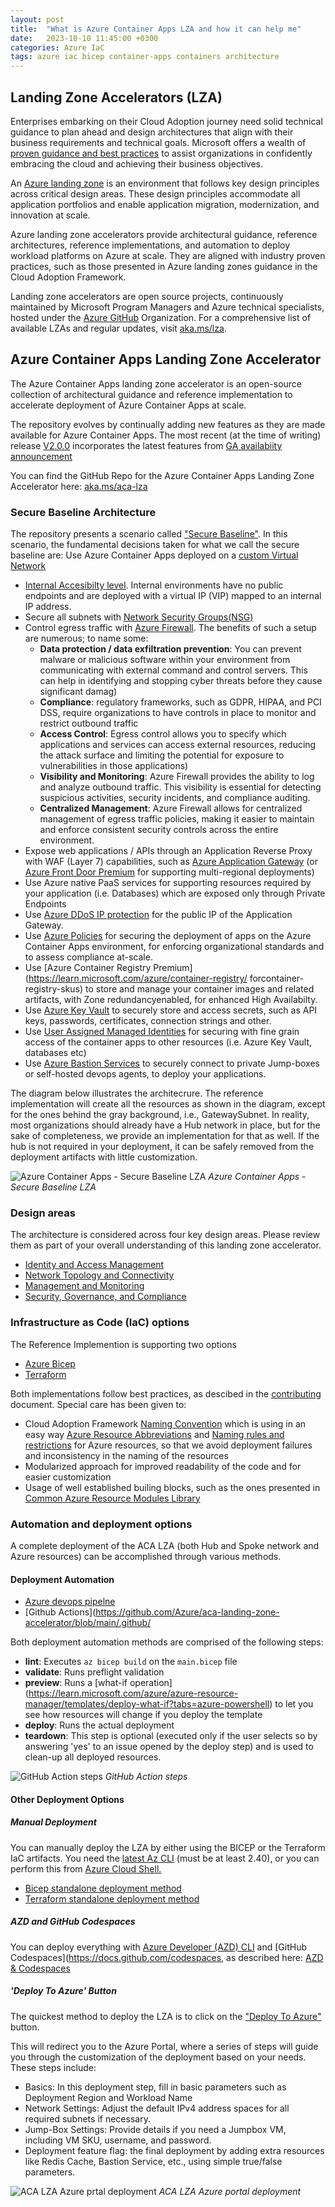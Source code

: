 ```yaml
---
layout: post
title:  "What is Azure Container Apps LZA and how it can help me"
date:   2023-10-10 11:45:00 +0300
categories: Azure IaC
tags: azure iac bicep container-apps containers architecture
---
```


## Landing Zone Accelerators (LZA)
Enterprises embarking on their Cloud Adoption journey need solid technical guidance to plan ahead and design architectures that align with their business requirements and technical goals. Microsoft offers a wealth of [proven guidance and best practices](https://review.learn.microsoft.com/azure/cloud-adoption-framework) to assist organizations in confidently embracing the cloud and achieving their business objectives. 

An [Azure landing zone](https://review.learn.microsoft.com/azure/cloud-adoption-framework/ready/landing-zone/) is an environment that follows key design principles across critical design areas. These design principles accommodate all application portfolios and enable application migration, modernization, and innovation at scale.

Azure landing zone accelerators provide architectural guidance, reference architectures, reference implementations, and automation to deploy workload platforms on Azure at scale. They are aligned with industry proven practices, such as those presented in Azure landing zones guidance in the Cloud Adoption Framework.

Landing zone accelerators are open source projects, continuously maintained by Microsoft Program Managers and Azure technical specialists, hosted under the [Azure GitHub](https://github.com/Azure) Organization. For a comprehensive list of available LZAs and regular updates, visit [aka.ms/lza](https://aka.ms/lza).

## Azure Container Apps Landing Zone Accelerator

The Azure Container Apps landing zone accelerator is an open-source collection of architectural guidance and reference implementation to accelerate deployment of Azure Container Apps at scale. 

The repository evolves by continually adding new features as they are made available for Azure Container Apps. The most recent (at the time of writing) release [V2.0.0](https://github.com/Azure/aca-landing-zone-accelerator/releases/tag/V2.0.0) incorporates the latest features from [GA availabiity announcement](https://techcommunity.microsoft.com/t5/apps-on-azure-blog/generally-available-azure-container-apps-workload-profiles-more/ba-p/3913345)

You can find the GitHub Repo for the Azure Container Apps Landing Zone Accelerator here: [aka.ms/aca-lza](https://aka.ms/aca-lza)

### Secure Baseline Architecture
The repository  presents a scenario called ["Secure Baseline"](https://learn.microsoft.com/en-us/azure/cloud-adoption-framework/govern/security-baseline/). In this scenario, the fundamental decisions taken for what we call the secure baseline are:
  Use Azure Container Apps deployed on a [custom Virtual Network](https://learn.microsoft.com/azure/container-apps/vnet-custom)
- [Internal Accesibilty level](https://learn.microsoft.com/azure/container-apps/networking?tabs=azure-cli#accessibility-levels). Internal environments have no public endpoints and are deployed with a virtual IP (VIP) mapped to an internal IP address.
- Secure all subnets with [Network Security Groups(NSG)](https://learn.microsoft.com/azure/container-apps/firewall-integration#nsg-allow-rules)
- Control egress traffic with [Azure Firewall](https://learn.microsoft.com/en-us/azure/container-apps/user-defined-routes). The benefits of such a setup are numerous; to name some:
  - **Data protection / data exfiltration prevention**: You can prevent malware or malicious software within your environment from communicating with external command and control servers. This can help in identifying and stopping cyber threats before they cause significant damag)
  - **Compliance**: regulatory frameworks, such as GDPR, HIPAA, and PCI DSS, require organizations to have controls in place to monitor and restrict outbound traffic
  - **Access Control**: Egress control allows you to specify which applications and services can access external resources, reducing the attack surface and limiting the potential for exposure to vulnerabilities in those applications)
  - **Visibility and Monitoring**: Azure Firewall provides the ability to log and analyze outbound traffic. This visibility is essential for detecting suspicious activities, security incidents, and compliance auditing.
  - **Centralized Management**: Azure Firewall allows for centralized management of egress traffic policies, making it easier to maintain and enforce consistent security controls across the entire environment.
- Expose web applications / APIs through an Application Reverse Proxy with WAF (Layer 7) capabilities, such as [Azure Application Gateway](https://learn.microsoft.com/azure/application-gateway/overview) (or [Azure Front Door Premium](https://learn.microsoft.com/azure/frontdoor/front-door-cdn-comparison) for supporting multi-regional deployments)
- Use Azure native PaaS services for supporting resources required by your application (i.e. Databases) which are exposed only through Private Endpoints
- Use [Azure DDoS IP protection](https://learn.microsoft.com/azure/ddos-protection/ddos-protection-overview#ddos-ip-protection) for the public IP of the Application Gateway.
- Use [Azure Policies](https://learn.microsoft.com/azure/container-apps/policy-reference) for securing the deployment of apps on the Azure Container Apps environment, for enforcing organizational standards and to assess compliance at-scale.
- Use [Azure Container Registry Premium](https://learn.microsoft.com/azure/container-registry/ forcontainer-registry-skus) to store and manage your container images and related artifacts, with Zone redundancyenabled, for enhanced High Availabilty. 
- Use [Azure Key Vault](https://learn.microsoft.com/azure/key-vault/general/basic-concepts) to securely store and access secrets, such as API keys, passwords, certificates, connection strings and other.
- Use [User Assigned Managed Identities](https://learn.microsoft.com/azure/active-directory/managed-identities-azure-resources/overview#managed-identity-types) for securing with fine grain access of the container apps to other resources (i.e. Azure Key Vault, databases etc)
- Use [Azure Bastion Services](https://learn.microsoft.com/azure/bastion/bastion-overview) to securely connect to private Jump-boxes or self-hosted devops agents, to deploy your applications. 

The diagram below illustrates the architecrure. The reference implementation will create all the resources as shown in the diagram, except for the ones behind the gray background, i.e., GatewaySubnet. In reality, most organizations should already have a Hub network in place, but for the sake of completeness, we provide an implementation for that as well. If the hub is not required in your deployment, it can be safely removed from the deployment artifacts with little customization.

![Azure Container Apps - Secure Baseline LZA](https://github.com/Azure/aca-landing-zone-accelerator/blob/main/docs/media/acaInternal/aca-internal.jpg?raw=true)
_Azure Container Apps - Secure Baseline LZA_

### Design areas
The architecture is considered across four key design areas. Please review them as part of your overall understanding of this landing zone accelerator.

- [Identity and Access Management](https://github.com/Azure/aca-landing-zone-accelerator/blob/main/docs/design-areas/identity.md)
- [Network Topology and Connectivity](https://github.com/Azure/aca-landing-zone-accelerator/blob/main/docs/design-areas/networking.md)
- [Management and Monitoring](https://github.com/Azure/aca-landing-zone-accelerator/blob/main/docs/design-areas/management.md)
- [Security, Governance, and Compliance](https://github.com/Azure/aca-landing-zone-accelerator/blob/main/docs/design-areas/security.md)

### Infrastructure as Code (IaC) options
The Reference Implemention is supporting two options
- [Azure Bicep](https://github.com/Azure/aca-landing-zone-accelerator/tree/main/scenarios/aca-internal/bicep)
- [Terraform](https://github.com/Azure/aca-landing-zone-accelerator/tree/main/scenarios/aca-internal/terraform)

Both implementations follow best practices, as descibed in the [contributing](https://github.com/Azure/aca-landing-zone-accelerator/blob/main/CONTRIBUTING.md#contributing) document. Special care has been given to:
- Cloud Adoption Framework [Naming Convention](https://learn.microsoft.com/azure/cloud-adoption-framework/ready/azure-best-practices/resource-naming) which is using in an easy way [Azure Resource Abbreviations](https://learn.microsoft.com/azure/cloud-adoption-framework/ready/azure-best-practices/resource-abbreviations) and [Naming rules and restrictions](https://learn.microsoft.com/azure/azure-resource-manager/management/resource-name-rules) for Azure resources, so that we avoid deployment failures and inconsistency in the naming of the resources
- Modularized approach for improved readability of the code and for easier customization
- Usage of well established builing blocks, such as the ones presented in [Common Azure Resource Modules Library](https://github.com/Azure/ResourceModules)


### Automation and deployment options
A complete deployment of the ACA LZA (both Hub and Spoke network and Azure resources) can be accomplished through various methods. 

#### Deployment Automation
- [Azure devops pipelne](https://github.com/Azure/aca-landing-zone-accelerator/blob/main/.ado/lza-deployment_bicep.yaml)
- [Github Actions](https://github.com/Azure/aca-landing-zone-accelerator/blob/main/.github/

Both deployment automation methods are comprised of the following steps:
  - **lint**: Executes `az bicep build` on the `main.bicep` file
  - **validate**: Runs preflight validation
  - **preview**: Runs a [what-if operation] (https://learn.microsoft.com/azure/azure-resource-manager/templates/deploy-what-if?tabs=azure-powershell) to let you see how resources will change if you deploy the template
  - **deploy**: Runs the actual deployment
  - **teardown**: This step is optional (executed only if the user selects so by answering 'yes' to an issue opened by the deploy step) and is used to clean-up all deployed resources.

![GitHub Action steps](/images/aca-lza/aca-lza-gh-action.jpg)
_GitHub Action steps_

#### Other Deployment Options

##### Manual Deployment

You can manually deploy the LZA by either using the BICEP or the Terraform IaC artifacts. You need the [latest Az CLI](https://learn.microsoft.com/el-gr/cli/azure/install-azure-cli?view=azure-cli-latest) (must be at least 2.40), or you can perform this from [Azure Cloud Shell.](https://learn.microsoft.com/en-us/azure/cloud-shell/overview)

- [Bicep standalone deployment method](https://github.com/Azure/aca-landing-zone-accelerator/tree/main/scenarios/aca-internal/bicep#standalone-deployment-guide)
- [Terraform standalone deployment method](https://github.com/Azure/aca-landing-zone-accelerator/tree/main/scenarios/aca-internal/terraform#standalone-deployment-guide)


##### AZD and GitHub Codespaces
You can deploy everything with [Azure Developer (AZD) CLI](https://learn.microsoft.com/azure/developer/azure-developer-cli/overview) and [GitHub Codespaces](https://docs.github.com/codespaces, as described here: [AZD & Codespaces](https://github.com/Azure/aca-landing-zone-accelerator/tree/main/scenarios/aca-internal/bicep#using-codespaces-via-azure-dev-cli )

##### 'Deploy To Azure' Button
The quickest method to deploy the LZA is to click on the ["Deploy To Azure"](https://github.com/Azure/aca-landing-zone-accelerator/tree/main/scenarios/aca-internal/bicep#deploy-to-azure-via-portal) button.

This will redirect you to the Azure Portal, where a series of steps will guide you through the customization of the deployment based on your needs. These steps include:

- Basics: In this deployment step, fill in basic parameters such as Deployment Region and Workload Name
- Network Settings: Adjust the default IPv4 address spaces for all required subnets if necessary.
- Jump-Box Settings: Provide details if you need a Jumpbox VM, including VM SKU, username, and password.
- Deployment feature flag: the final deployment by adding extra resources like Redis Cache, Bastion Service, etc., using simple true/false parameters.

![ACA LZA Azure prtal deployment](/images/aca-lza/aca-lza-portal-deployment.jpg)
_ACA LZA Azure portal deployment_